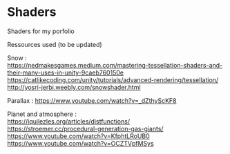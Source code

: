 # Shaders

Shaders for my porfolio



Ressources used (to be updated)

Snow :   
https://nedmakesgames.medium.com/mastering-tessellation-shaders-and-their-many-uses-in-unity-9caeb760150e  
https://catlikecoding.com/unity/tutorials/advanced-rendering/tessellation/  
http://yosri-jerbi.weebly.com/snowshader.html  

Parallax : 
https://www.youtube.com/watch?v=_dZthyScKF8

Planet and atmosphere :  
https://iquilezles.org/articles/distfunctions/  
https://stroemer.cc/procedural-generation-gas-giants/  
https://www.youtube.com/watch?v=KfphtLRoUB0  
https://www.youtube.com/watch?v=OCZTVpfMSys  
